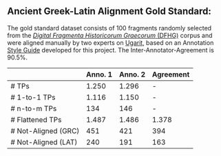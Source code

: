 ## Ancient Greek-Latin Alignment Gold Standard:

The gold standard dataset consists of 100 fragments randomly selected from the [*Digital Fragmenta Historicorum Graecorum* (DFHG)](https://www.dfhg-project.org/) corpus and were aligned manually by two experts on [Ugarit](https://ugarit.ialigner.com/ "Ugarit"), based on an Annotation [Style Guide](guidelines_grc-lat.pdf) developed for this project. The Inter-Annotator-Agreement is 90.5%.

|                   | Anno. 1                  | Anno. 2 | Agreement |
|-------------------|--------------------------|---------|-----------|
| # TPs            | 1.250                    | 1.296   | -         |
| # 1-to-1 TPs     | 1.116                    | 1.150   | -         |
| # n-to-m TPs     | 134                      | 146     | -         |
| # Flattened  TPs | 1.487                    | 1.486   | 1.378     |
| # Not-Aligned (GRC)       | 451                      | 421     | 394       |
| # Not-Aligned (LAT)       | 240                      | 191     | 163       |

